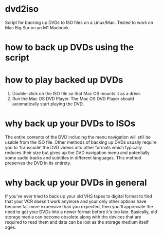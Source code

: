 # dvd2iso
Script for backing up DVDs to ISO files on a Linux/Mac. Tested to work on Mac Big Sur on an M1 Macbook.

# how to back up DVDs using the script

# how to play backed up DVDs
1. Double-click on the ISO file so that Mac OS mounts it as a drive.
2. Run the Mac OS DVD Player. The Mac OS DVD Player should automatically start playing the DVD.

# why back up your DVDs to ISOs
The entire contents of the DVD including the menu navigation will still be usable from the ISO file. Other methods of backing up DVDs usually require you to 'transcode' the DVD videos into other formats which typically reduces their size but gives up the DVD navigation menu and potentially some audio tracks and subtitles in different languages. This method preserves the DVD in its entirety.

# why back up your DVDs in general
If you've ever tried to back up your old VHS tapes to digital format to find that your VCR doesn't work anymore and your only other options have become far more expensive than you expected, then you'll appreciate the need to get your DVDs into a newer format before it's too late. Basically, old storage media can become obsolete along with the devices that are required to read them and data can be lost as the storage medium itself ages.
